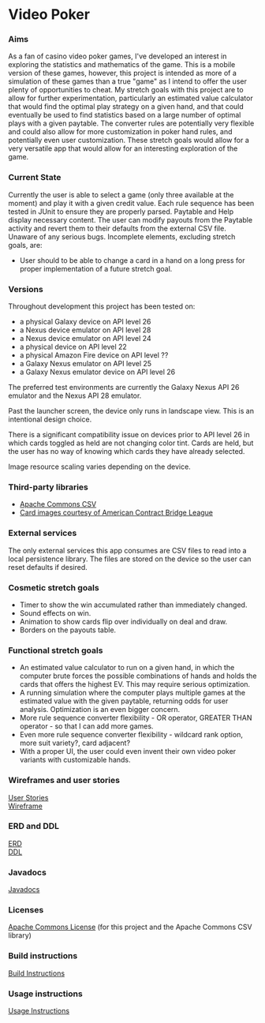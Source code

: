 # Video Poker

### Aims
As a fan of casino video poker games, I've developed an interest in exploring the statistics and mathematics of the game. This is a mobile version of these games, however, this project is intended as more of a simulation of these games than a true "game" as I intend to offer the user plenty of opportunities to cheat. My stretch goals with this project are to allow for further experimentation, particularly an estimated value calculator that would find the optimal play strategy on a given hand, and that could eventually be used to find statistics based on a large number of optimal plays with a given paytable. The converter rules are potentially very flexible and could also allow for more customization in poker hand rules, and potentially even user customization. These stretch goals would allow for a very versatile app that would allow for an interesting exploration of the game. 

### Current State
Currently the user is able to select a game (only three available at the moment) and play it with a given credit value. Each rule sequence has been tested in JUnit to ensure they are properly parsed. Paytable and Help display necessary content. The user can modify payouts from the Paytable activity and revert them to their defaults from the external CSV file. Unaware of any serious bugs. Incomplete elements, excluding stretch goals, are:
* User should to be able to change a card in a hand on a long press for proper implementation of a future stretch goal.

### Versions
Throughout development this project has been tested on:
* a physical Galaxy device on API level 26
* a Nexus device emulator on API level 28
* a Nexus device emulator on API level 24
* a physical device on API level 22
* a physical Amazon Fire device on API level ??
* a Galaxy Nexus emulator on API level 25
* a Galaxy Nexus emulator device on API level 26

The preferred test environments are currently the Galaxy Nexus API 26 emulator and the Nexus API 28 emulator. 

Past the launcher screen, the device only runs in landscape view. This is an intentional design choice. 

There is a significant compatibility issue on devices prior to API level 26 in which cards toggled as held are not changing color tint. Cards are held, but the user has no way of knowing which cards they have already selected. 

Image resource scaling varies depending on the device. 

### Third-party libraries
   * [Apache Commons CSV](https://commons.apache.org/proper/commons-csv/)
   * [Card images courtesy of American Contract Bridge League](http://acbl.mybigcommerce.com/52-playing-cards/)
   
### External services
The only external services this app consumes are CSV files to read into a local persistence library. The files are stored on the device so the user can reset defaults if desired.

### Cosmetic stretch goals
* Timer to show the win accumulated rather than immediately changed. 
* Sound effects on win.
* Animation to show cards flip over individually on deal and draw.
* Borders on the payouts table.

### Functional stretch goals
* An estimated value calculator to run on a given hand, in which the computer brute forces the possible combinations of hands and holds the cards that offers the highest EV. This may require serious optimization.
* A running simulation where the computer plays multiple games at the estimated value with the given paytable, returning odds for user analysis. Optimization is an even bigger concern.
* More rule sequence converter flexibility - OR operator, GREATER THAN operator - so that I can add more games.
* Even more rule sequence converter flexibility - wildcard rank option, more suit variety?, card adjacent?
* With a proper UI, the user could even invent their own video poker variants with customizable hands.

### Wireframes and user stories
[User Stories](docs/UserStories.md) <br />
[Wireframe](docs/VidPokerWireframe.pdf) 

### ERD and DDL
[ERD](docs/ERD.pdf) <br />
[DDL](docs/DDL.sql)

### Javadocs
[Javadocs](docs/index.html)

### Licenses
[Apache Commons License](LICENSE) (for this project and the Apache Commons CSV library)
   
### Build instructions
[Build Instructions](docs/BuildInstructions.md)

### Usage instructions
[Usage Instructions](docs/UserInstructions.md)